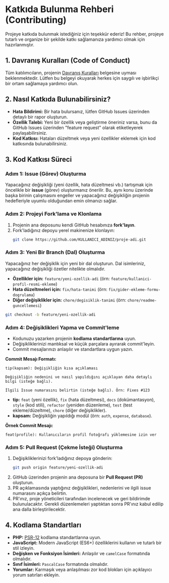 # Katkıda Bulunma Rehberi (Contributing)

Projeye katkıda bulunmak istediğiniz için teşekkür ederiz! Bu rehber, projeye tutarlı ve organize bir şekilde katkı sağlamanıza yardımcı olmak için hazırlanmıştır.

## 1. Davranış Kuralları (Code of Conduct)

Tüm katılımcıların, projenin [Davranış Kuralları](CODE_OF_CONDUCT.md) belgesine uyması beklenmektedir. Lütfen bu belgeyi okuyarak herkes için saygılı ve işbirlikçi bir ortam sağlamaya yardımcı olun.

## 2. Nasıl Katkıda Bulunabilirsiniz?

-   **Hata Bildirimi:** Bir hata bulursanız, lütfen GitHub Issues üzerinden detaylı bir rapor oluşturun.
-   **Özellik Talebi:** Yeni bir özellik veya geliştirme öneriniz varsa, bunu da GitHub Issues üzerinden "feature request" olarak etiketleyerek paylaşabilirsiniz.
-   **Kod Katkısı:** Hataları düzeltmek veya yeni özellikler eklemek için kod katkısında bulunabilirsiniz.

## 3. Kod Katkısı Süreci

### Adım 1: Issue (Görev) Oluşturma

Yapacağınız değişikliği (yeni özellik, hata düzeltmesi vb.) tartışmak için öncelikle bir **issue** (görev) oluşturmanız önerilir. Bu, aynı konu üzerinde başka birinin çalışmasını engeller ve yapacağınız değişikliğin projenin hedefleriyle uyumlu olduğundan emin olmanızı sağlar.

### Adım 2: Projeyi Fork'lama ve Klonlama

1.  Projenin ana deposunu kendi GitHub hesabınıza **fork'layın**.
2.  Fork'ladığınız depoyu yerel makinenize klonlayın:
    ```bash
    git clone https://github.com/KULLANICI_ADINIZ/proje-adi.git
    ```

### Adım 3: Yeni Bir Branch (Dal) Oluşturma

Yapacağınız her değişiklik için yeni bir dal oluşturun. Dal isimleriniz, yapacağınız değişikliği özetler nitelikte olmalıdır.

-   **Özellikler için:** `feature/yeni-ozellik-adi` (örn: `feature/kullanici-profil-resmi-ekleme`)
-   **Hata düzeltmeleri için:** `fix/hata-tanimi` (örn: `fix/gider-ekleme-formu-dogrulama`)
-   **Diğer değişiklikler için:** `chore/degisiklik-tanimi` (örn: `chore/readme-guncellemesi`)

```bash
git checkout -b feature/yeni-ozellik-adi
```

### Adım 4: Değişiklikleri Yapma ve Commit'leme

-   Kodunuzu yazarken projenin **kodlama standartlarına** uyun.
-   Değişikliklerinizi mantıksal ve küçük parçalara ayırarak commit'leyin.
-   Commit mesajlarınızı anlaşılır ve standartlara uygun yazın.

**Commit Mesajı Formatı:**

```
tip(kapsam): Değişikliğin kısa açıklaması

Değişikliğin nedenini ve nasıl yapıldığını açıklayan daha detaylı bilgi (isteğe bağlı).

İlgili Issue numarasını belirtin (isteğe bağlı). Örn: Fixes #123
```

-   **tip:** `feat` (yeni özellik), `fix` (hata düzeltmesi), `docs` (dokümantasyon), `style` (kod stili), `refactor` (yeniden düzenleme), `test` (test ekleme/düzeltme), `chore` (diğer değişiklikler).
-   **kapsam:** Değişikliğin yapıldığı modül (örn: `auth`, `expense`, `database`).

**Örnek Commit Mesajı:**

```
feat(profile): Kullanıcıların profil fotoğrafı yüklemesine izin ver
```

### Adım 5: Pull Request (Çekme İsteği) Oluşturma

1.  Değişikliklerinizi fork'ladığınız depoya gönderin:
    ```bash
    git push origin feature/yeni-ozellik-adi
    ```
2.  GitHub üzerinden projenin ana deposuna bir **Pull Request (PR)** oluşturun.
3.  PR açıklamasında yaptığınız değişiklikleri, nedenlerini ve ilgili issue numarasını açıkça belirtin.
4.  PR'ınız, proje yöneticileri tarafından incelenecek ve geri bildirimde bulunulacaktır. Gerekli düzenlemeleri yaptıktan sonra PR'ınız kabul edilip ana dalla birleştirilecektir.

## 4. Kodlama Standartları

-   **PHP:** [PSR-12](https://www.php-fig.org/psr/psr-12/) kodlama standartlarına uyun.
-   **JavaScript:** Modern JavaScript (ES6+) özelliklerini kullanın ve tutarlı bir stil izleyin.
-   **Değişken ve Fonksiyon İsimleri:** Anlaşılır ve `camelCase` formatında olmalıdır.
-   **Sınıf İsimleri:** `PascalCase` formatında olmalıdır.
-   **Yorumlar:** Karmaşık veya anlaşılması zor kod blokları için açıklayıcı yorum satırları ekleyin.